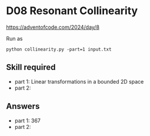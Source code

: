 D08 Resonant Collinearity
=========================

https://adventofcode.com/2024/day/8

Run as

    python collinearity.py -part=1 input.txt

## Skill required

- part 1: Linear transformations in a bounded 2D space
- part 2: 


## Answers

- part 1: 367
- part 2: 

